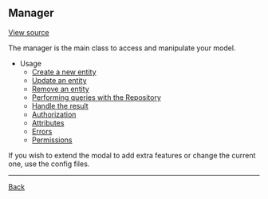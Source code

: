 ##  Manager 

[View source]()

The manager is the main class to access and manipulate your model.

* Usage 
	* [Create a new entity](create.md)
	* [Update an entity](update.md)
	* [Remove an entity](remove.md)
	* [Performing queries with the Repository](repository.md)
	* [Handle the result](result.md)
	* [Authorization](authorization.md)
	* [Attributes](attributes.md)
	* [Errors](errors.md)
	* [Permissions](permissions.md)

If you wish to extend the modal to add extra features or change the current one, use the config files.

---
[Back](index.md)